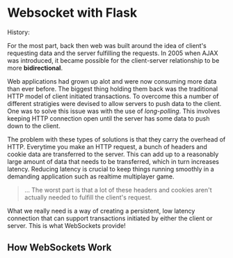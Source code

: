# Websocket with Flask

History:

For the most part, back then web was built around the idea of client's requesting data and the server fulfilling the requests.
In 2005 when AJAX was introduced, it became possible for the client-server relationship to be more __bidirectional__.

Web applications had grown up alot and were now consuming more data than ever before.
The biggest thing holding them back was the traditional HTTP model of client initiated transactions.
To overcome this a number of different stratigies were devised to allow servers to push data to the client.
One was to solve this issue was with the use of _long-polling_.
This involves keeping HTTP connection open until the server has some data to push down to the client.

The problem with these types of solutions is that they carry the overhead of HTTP. Everytime you make an HTTP request, a bunch of headers and cookie data are transferred to the server. This can add up to a reasonably large amount of data that needs to be transferred, which in turn increases latency. Reducing latency is crucial to keep things running smoothly in a demanding application such as realtime multiplayer game.

> ... The worst part is that a lot of these headers and cookies aren't actually needed to fulfill the client's request.

What we really need is a way of creating a persistent, low latency connection that can support transactions initiated by either the client or server.
This is what WebSockets provide!


## How WebSockets Work


